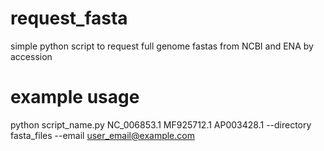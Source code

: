 # request_fasta
simple python script to request full genome fastas from NCBI and ENA by accession
# example usage
python script_name.py NC_006853.1 MF925712.1 AP003428.1 --directory fasta_files --email user_email@example.com
